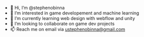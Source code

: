 - 👋 Hi, I’m @stephenobinna
- 👀 I’m interested in game developement and machine learning
- 🌱 I’m currently learning web design with webflow and unity
- 💞️ I’m looking to collaborate on game dev projects
- 📫 Reach me on email via ustephenobinna@gmail.com

<!---
stephenobinna/stephenobinna is a ✨ special ✨ repository because its `README.md` (this file) appears on your GitHub profile.
You can click the Preview link to take a look at your changes.
--->
